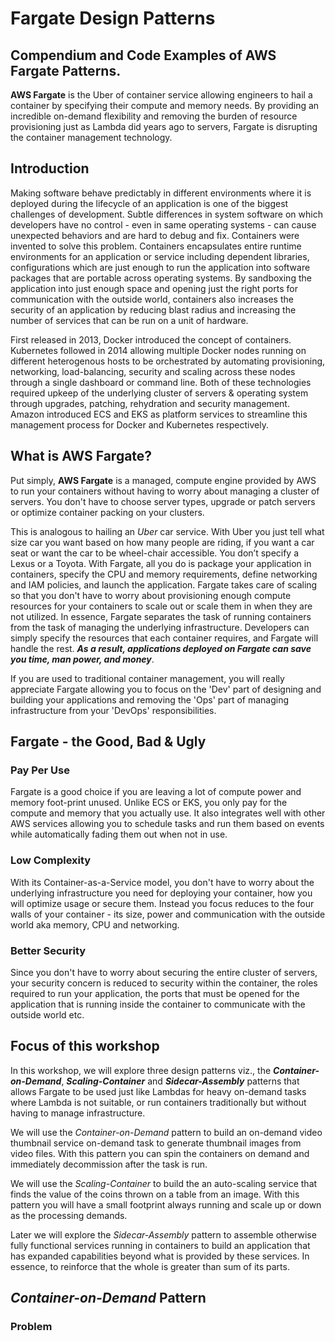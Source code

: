 # Fargate Design Patterns

## Compendium and Code Examples of AWS Fargate Patterns.

**AWS Fargate** is the Uber of container service allowing engineers to hail a container by specifying their compute and memory needs. By providing an incredible on-demand flexibility and removing the burden of resource provisioning just as Lambda did years ago to servers, Fargate is disrupting the container management technology.

## Introduction
Making software behave predictably in different environments where it is deployed during the lifecycle of an application is one of the biggest challenges of development. Subtle differences in system software on which developers have no control - even in same operating systems - can cause unexpected behaviors and are hard to debug and fix. Containers were invented to solve this problem. Containers encapsulates entire runtime environments for an application or service including dependent libraries, configurations which are just enough to run the application into software packages that are portable across operating systems. By sandboxing the application into just enough space and opening just the right ports for communication with the outside world, containers also increases the security of an application by reducing blast radius and increasing the number of services that can be run on a unit of hardware.

First released in 2013, Docker introduced the concept of containers. Kubernetes followed in 2014 allowing multiple Docker nodes running on different heterogenous hosts to be orchestrated by automating provisioning, networking, load-balancing, security and scaling across these nodes through a single dashboard or command line. Both of these technologies required upkeep of the underlying cluster of servers & operating system through upgrades, patching, rehydration and security management. Amazon introduced ECS and EKS as platform services to streamline this management process for Docker and Kubernetes respectively.

## What is AWS Fargate?

Put simply, **AWS Fargate** is a managed, compute engine provided by AWS to run your containers without having to worry about managing a cluster of servers. You don't have to choose server types, upgrade or patch servers or optimize container packing on your clusters. 

This is analogous to hailing an *Uber* car service. With Uber you just tell what size car you want based on how many people are riding, if you want a car seat or want the car to be wheel-chair accessible. You don’t specify a Lexus or a Toyota. With Fargate, all you do is package your application in containers, specify the CPU and memory requirements, define networking and IAM policies, and launch the application. Fargate takes care of scaling so that you don't have to worry about provisioning enough compute resources for your containers to scale out or scale them in when they are not utilized.  In essence, Fargate separates the task of running containers from the task of managing the underlying infrastructure. Developers can simply specify the resources that each container requires, and Fargate will handle the rest. ***As a result, applications deployed on Fargate can save you time, man power, and money***.

If you are used to traditional container management, you will really appreciate Fargate allowing you to focus on the 'Dev' part of designing and building your applications and removing the 'Ops' part of managing infrastructure from your 'DevOps' responsibilities. 

## Fargate - the Good, Bad & Ugly
### Pay Per Use
Fargate is a good choice if you are leaving a lot of compute power and memory foot-print unused. Unlike ECS or EKS, you only pay for the compute and memory that you actually use. It also integrates well with other AWS services allowing you to schedule tasks and run them based on events while automatically fading them out when not in use.

### Low Complexity
With its Container-as-a-Service model, you don't have to worry about the underlying infrastructure you need for deploying your container, how you will optimize usage or secure them. Instead you focus reduces to the four walls of your container - its size, power and communication with the outside world aka memory, CPU and networking.

### Better Security
Since you don't have to worry about securing the entire cluster of servers, your security concern is reduced to security within the container, the roles required to run your application, the ports that must be opened for the application that is running inside the container to communicate with the outside world etc.
 
## Focus of this workshop

In this workshop, we will explore three design patterns viz., the ***Container-on-Demand***, ***Scaling-Container*** and ***Sidecar-Assembly*** patterns that allows Fargate to be used just like Lambdas for heavy on-demand tasks where Lambda is not suitable, or run containers traditionally but without having to manage infrastructure.

We will use the *Container-on-Demand* pattern to build an on-demand video thumbnail service  on-demand task to generate thumbnail images from video files. With this pattern you can spin the containers on demand and immediately decommission after the task is run.

We will use the *Scaling-Container* to build the an auto-scaling service that finds the value of the coins thrown on a table from an image. With this pattern you will have a small footprint always running and scale up or down as the processing demands.

Later we will explore the *Sidecar-Assembly* pattern to assemble otherwise fully functional services running in containers to build an application that has expanded capabilities beyond what is provided by these services. In essence, to reinforce that the whole is greater than sum of its parts.

## *Container-on-Demand* Pattern
### Problem

<!--stackedit_data:
eyJoaXN0b3J5IjpbNjYwOTc3NTk3LC0xOTQwNDY2NDgxLC0xMj
I5OTE1MTEwLDI2MDg0NDM1NCwtMTc0MzQ2NDQ2OV19
-->